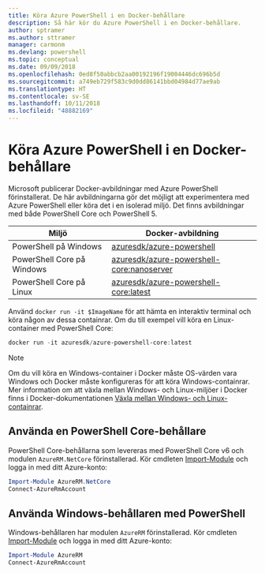 ```yaml
---
title: Köra Azure PowerShell i en Docker-behållare
description: Så här kör du Azure PowerShell i en Docker-behållare.
author: sptramer
ms.author: sttramer
manager: carmonm
ms.devlang: powershell
ms.topic: conceptual
ms.date: 09/09/2018
ms.openlocfilehash: 0ed8f50abbcb2aa00192196f19004446dc696b5d
ms.sourcegitcommit: a749eb729f583c9d0dd86141bbd04984d77ae9ab
ms.translationtype: HT
ms.contentlocale: sv-SE
ms.lasthandoff: 10/11/2018
ms.locfileid: "48882169"
---
```

# <a name="run-azure-powershell-in-a-docker-container"></a>Köra Azure PowerShell i en Docker-behållare

Microsoft publicerar Docker-avbildningar med Azure PowerShell förinstallerat. De här avbildningarna gör det möjligt att experimentera med Azure PowerShell eller köra det i en isolerad miljö. Det finns avbildningar med både PowerShell Core och PowerShell 5. 

| Miljö | Docker-avbildning |
|-------------|--------------|
| PowerShell på Windows | [azuresdk/azure-powershell](https://hub.docker.com/r/azuresdk/azure-powershell/) |
| PowerShell Core på Windows | [azuresdk/azure-powershell-core:nanoserver](https://hub.docker.com/r/azuresdk/azure-powershell-core/) |
| PowerShell Core på Linux | [azuresdk/azure-powershell-core:latest](https://hub.docker.com/r/azuresdk/azure-powershell-core/) |

Använd `docker run -it $ImageName` för att hämta en interaktiv terminal och köra någon av dessa containrar. Om du till exempel vill köra en Linux-container med PowerShell Core:

```powershell
docker run -it azuresdk/azure-powershell-core:latest
```

> [!NOTE]
> Om du vill köra en Windows-container i Docker måste OS-värden vara Windows och Docker måste konfigureras för att köra Windows-containrar. Mer information om att växla mellan Windows- och Linux-miljöer i Docker finns i Docker-dokumentationen [Växla mellan Windows- och Linux-containrar](https://docs.docker.com/docker-for-windows/#switch-between-windows-and-linux-containers).

## <a name="use-a-powershell-core-container"></a>Använda en PowerShell Core-behållare

PowerShell Core-behållarna som levereras med PowerShell Core v6 och modulen `AzureRM.NetCore` förinstallerad. Kör cmdleten [Import-Module](/powershell/module/microsoft.powershell.core/import-module) och logga in med ditt Azure-konto:

```powershell
Import-Module AzureRM.NetCore
Connect-AzureRmAccount
```

## <a name="use-the-windows-container-with-powershell"></a>Använda Windows-behållaren med PowerShell

Windows-behållaren har modulen `AzureRM` förinstallerad. Kör cmdleten [Import-Module](/powershell/module/microsoft.powershell.core/import-module) och logga in med ditt Azure-konto:

```powershell
Import-Module AzureRM
Connect-AzureRmAccount
```
